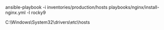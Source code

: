 ansible-playbook -i inventories/production/hosts playbooks/nginx/install-nginx.yml -l rocky9

C:\Windows\System32\drivers\etc\hosts
